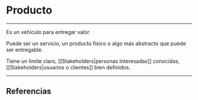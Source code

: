 # Producto
---

Es un vehículo para entregar valor.

Puede ser un servicio, un producto físico o algo más abstracto que puede ser entregable.

Tiene un límite claro, [[Stakeholders|personas interesadas]] conocidas, [[Stakeholders|usuarios o clientes]] bien definidos.

---

## Referencias
